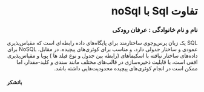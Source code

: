 <h1 dir = "rtl"> تفاوت Sql با noSql</h1>
<h3 dir = "rtl"> نام و نام خانوادگی : عرفان رودکی</h3>
<div dir = "rtl" >SQL یک زبان پرس‌وجوی ساختارمند برای پایگاه‌های داده رابطه‌ای است که مقیاس‌پذیری عمودی و ساختار جدولی دارد، و مناسب برای کوئری‌های پیچیده. در مقابل، NoSQL برای داده‌های ساختار نیافته با اسکیماهای (رابطه بین جدول و نوع فیلد ها ) پویا و مقیاس‌پذیری افقی است، با قابلیت ذخیره‌سازی در قالب‌های مختلف مانند سندی و کلید-مقدار، اما ممکن است در انجام کوئری‌های پیچیده محدودیت‌هایی داشته باشد. </div>
<h4>باتشکر</h4>
